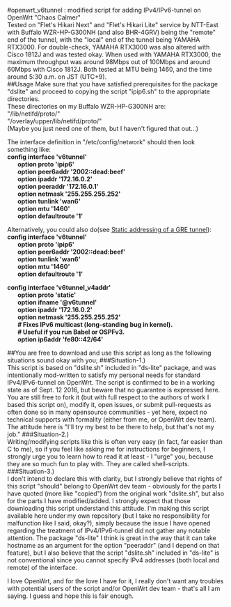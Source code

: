 #openwrt_v6tunnel : modified script for adding IPv4/IPv6-tunnel on OpenWrt "Chaos Calmer"  
Tested on "Flet's Hikari Next" and "Flet's Hikari Lite" service by NTT-East with Buffalo WZR-HP-G300NH (and also BHR-4GRV) being the "remote" end of the tunnel, with the "local" end of the tunnel being YAMAHA RTX3000. For double-check, YAMAHA RTX3000 was also altered with Cisco 1812J and was tested okay. When used with YAMAHA RTX3000, the maximum throughput was around 98Mbps out of 100Mbps and around 60Mbps with Cisco 1812J. Both tested at MTU being 1460, and the time around 5:30 a.m. on JST (UTC+9).  
##Usage
Make sure that you have satisfied prerequisites for the package "dslite" and proceed to copying the script "ipip6.sh" to the appropriate directories.  
These directories on my Buffalo WZR-HP-G300NH are:  
"/lib/netifd/proto/"  
"/overlay/upper/lib/netifd/proto/"  
(Maybe you just need one of them, but I haven't figured that out...)  
  
The interface definition in "/etc/config/network" should then look something like:  
__config interface 'v6tunnel'__   
&nbsp;&nbsp;&nbsp;&nbsp;&nbsp;&nbsp;__option proto 'ipip6'__  
&nbsp;&nbsp;&nbsp;&nbsp;&nbsp;&nbsp;__option peer6addr '2002::dead:beef'__  
&nbsp;&nbsp;&nbsp;&nbsp;&nbsp;&nbsp;__option ipaddr '172.16.0.2'__  
&nbsp;&nbsp;&nbsp;&nbsp;&nbsp;&nbsp;__option peeraddr '172.16.0.1'__  
&nbsp;&nbsp;&nbsp;&nbsp;&nbsp;&nbsp;__option netmask '255.255.255.252'__  
&nbsp;&nbsp;&nbsp;&nbsp;&nbsp;&nbsp;__option tunlink 'wan6'__  
&nbsp;&nbsp;&nbsp;&nbsp;&nbsp;&nbsp;__option mtu '1460'__  
&nbsp;&nbsp;&nbsp;&nbsp;&nbsp;&nbsp;__option defaultroute '1'__  
  
Alternatively, you could also do(see [Static addressing of a GRE tunnel](https://wiki.openwrt.org/doc/uci/network#static_addressing_of_a_gre_tunnel)):  
__config interface 'v6tunnel'__   
&nbsp;&nbsp;&nbsp;&nbsp;&nbsp;&nbsp;__option proto 'ipip6'__  
&nbsp;&nbsp;&nbsp;&nbsp;&nbsp;&nbsp;__option peer6addr '2002::dead:beef'__  
&nbsp;&nbsp;&nbsp;&nbsp;&nbsp;&nbsp;__option tunlink 'wan6'__  
&nbsp;&nbsp;&nbsp;&nbsp;&nbsp;&nbsp;__option mtu '1460'__  
&nbsp;&nbsp;&nbsp;&nbsp;&nbsp;&nbsp;__option defaultroute '1'__  
  
__config interface 'v6tunnel_v4addr'__   
&nbsp;&nbsp;&nbsp;&nbsp;&nbsp;&nbsp;__option proto 'static'__  
&nbsp;&nbsp;&nbsp;&nbsp;&nbsp;&nbsp;__option ifname '@v6tunnel'__  
&nbsp;&nbsp;&nbsp;&nbsp;&nbsp;&nbsp;__option ipaddr '172.16.0.2'__   
&nbsp;&nbsp;&nbsp;&nbsp;&nbsp;&nbsp;__option netmask '255.255.255.252'__  
&nbsp;&nbsp;&nbsp;&nbsp;&nbsp;&nbsp;__# Fixes IPv6 multicast (long-standing bug in kernel).__  
&nbsp;&nbsp;&nbsp;&nbsp;&nbsp;&nbsp;__# Useful if you run Babel or OSPFv3.__  
&nbsp;&nbsp;&nbsp;&nbsp;&nbsp;&nbsp;__option ip6addr 'fe80::42/64'__  





##You are free to download and use this script as long as the following situations sound okay with you;
###Situation-1.)  
This script is based on "dslite.sh" included in "ds-lite" package, and was intentionally mod-written to satisfy my personal needs for standard IPv4/IPv6-tunnel on OpenWrt. The script is confirmed to be in a working state as of Sept. 12 2016, but beware that no guarantee is expressed here. You are still free to fork it (but with full respect to the authors of work I based this script on), modify it, open issues, or submit pull-requests as often done so in many opensource communities - yet here, expect no technical supports with formality (either from me, or OpenWrt dev team).
The attitude here is "I'll try my best to be there to help, but that's not my job."
###Situation-2.)  
Writing/modifying scripts like this is often very easy (in fact, far easier than C to me), so if you feel like asking me for instructions for beginners, I strongly urge you to learn how to read it at least - I "urge" you, because they are so much fun to play with. They are called shell-scripts.
###Situation-3.)  
I don't intend to declare this with clarity, but I strongly believe that rights of this script "should" belong to OpenWrt dev team - obviously for the parts I have quoted (more like "copied") from the original work "dslite.sh", but also for the parts I have modified/added. I strongly expect that those downloading this script understand this attitude. I'm making this script available here under my own repository (but I take no responsibility for malfunction like I said, okay?), simply because the issue I have opened regarding the treatment of IPv4/IPv6-tunnel did not gather any notable attention. The package "ds-lite" I think is great in the way that it can take hostname as an argument for the option "peeraddr" (and I depend on that feature), but I also believe that the script "dslite.sh" included in "ds-lite" is not conventional since you cannot specify IPv4 addresses (both local and remote) of the interface.  
  
I love OpenWrt, and for the love I have for it, I really don't want any troubles with potential users of the script and/or OpenWrt dev team - that's all I am saying. I guess and hope this is fair enough.


